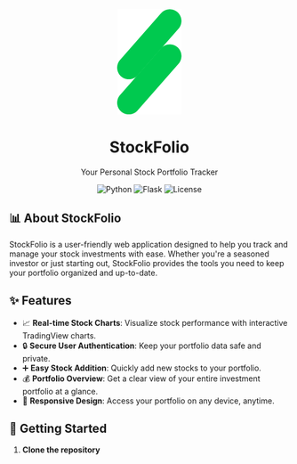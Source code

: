 <div align="center">
  <img src="static/imgs/stonkz.png" alt="StockFolio Logo" width=""/>
  <h1>StockFolio</h1>
  <p>Your Personal Stock Portfolio Tracker</p>
  
  ![Python](https://img.shields.io/badge/Python-v3.11+-blue.svg)
  ![Flask](https://img.shields.io/badge/Flask-v3.0+-green.svg)
  ![License](https://img.shields.io/badge/License-MIT-blue.svg)

</div>

## 📊 About StockFolio

StockFolio is a user-friendly web application designed to help you track and manage your stock investments with ease. Whether you're a seasoned investor or just starting out, StockFolio provides the tools you need to keep your portfolio organized and up-to-date.

## ✨ Features

- 📈 **Real-time Stock Charts**: Visualize stock performance with interactive TradingView charts.
- 🔒 **Secure User Authentication**: Keep your portfolio data safe and private.
- ➕ **Easy Stock Addition**: Quickly add new stocks to your portfolio.
- 💰 **Portfolio Overview**: Get a clear view of your entire investment portfolio at a glance.
- 📱 **Responsive Design**: Access your portfolio on any device, anytime.

## 🚀 Getting Started

1. **Clone the repository**
